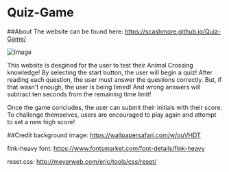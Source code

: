 # Quiz-Game

 ##About
The website can be found here: https://scashmore.github.io/Quiz-Game/

![Image](images/whole.PNG)

 This website is desgined for the user to test their Animal Crossing knowledge! By selecting the start button, the user will begin a quiz! After reading each question, the user must answer the questions correctly. But, if that wasn't enough, the user is being timed! And wrong answers will subtract ten seconds from the remaining time limit!
 
 Once the game concludes, the user can submit their initials with their score. To challenge themselves, users are encouraged to play again and attempt to set a new high score!

##Credit
background image: https://wallpapersafari.com/w/ouVHDT

fink-heavy font: https://www.fontsmarket.com/font-details/fink-heavy

reset.css: http://meyerweb.com/eric/tools/css/reset/
